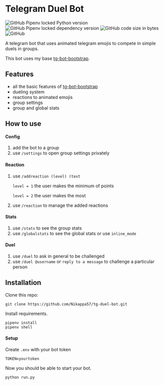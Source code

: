 # Telegram Duel Bot
![GitHub Pipenv locked Python version](https://img.shields.io/github/pipenv/locked/python-version/Nikappa57/tg-duel-bot?style=for-the-badge) ![GitHub Pipenv locked dependency version](https://img.shields.io/github/pipenv/locked/dependency-version/Nikappa57/tg-duel-bot/python-telegram-bot?style=for-the-badge) ![GitHub code size in bytes](https://img.shields.io/github/languages/code-size/Nikappa57/tg-duel-bot?style=for-the-badge) ![GitHub](https://img.shields.io/github/license/Nikappa57/tg-duel-bot?style=for-the-badge)

A telegram bot that uses animated telegram emojis to compete in simple duels in groups. 

This bot uses my base 
[tg-bot-bootstrap](https://github.com/Nikappa57/tg-bot-bootstrap).
## Features
- all the basic features of [tg-bot-bootstrap](https://github.com/Nikappa57/tg-bot-bootstrap)
- dueling system
- reactions to animated emojis
- group settings
- group and global stats

## How to use
#### Config
1. add the bot to a group
2. use `/settings` to open group settings privately
#### Reaction
1. use `/addreaction (level) (text`
    
    `level = 1` the user makes the minimum of points
    
    `level = 2` the user makes the most
2. use `/reaction` to manage the added reactions
#### Stats
1. use `/stats` to see the group stats
2. use `/globalstats` to see the global stats or use `inline_mode`
#### Duel
1. use `/duel` to ask in general to be challenged
2. use `/duel @username` or `reply to a message` to challenge a particular person

## Installation

Clone this repo: 
```console
git clone https://github.com/Nikappa57/tg-duel-bot.git
```
Install requirements.
```console
pipenv install
pipenv shell
```

#### Setup
Create `.env` with your bot token 
```
TOKEN=yourtoken
```

Now you should be able to start your bot.
```console
python run.py
```
